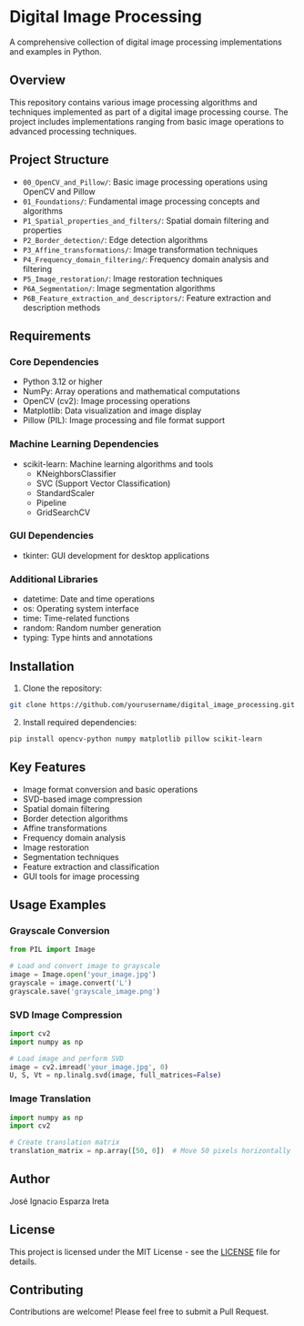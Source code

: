 # Digital Image Processing

A comprehensive collection of digital image processing implementations and examples in Python.

## Overview

This repository contains various image processing algorithms and techniques implemented as part of a digital image processing course. The project includes implementations ranging from basic image operations to advanced processing techniques.

## Project Structure

- `00_OpenCV_and_Pillow/`: Basic image processing operations using OpenCV and Pillow
- `01_Foundations/`: Fundamental image processing concepts and algorithms
- `P1_Spatial_properties_and_filters/`: Spatial domain filtering and properties
- `P2_Border_detection/`: Edge detection algorithms
- `P3_Affine_transformations/`: Image transformation techniques
- `P4_Frequency_domain_filtering/`: Frequency domain analysis and filtering
- `P5_Image_restoration/`: Image restoration techniques
- `P6A_Segmentation/`: Image segmentation algorithms
- `P6B_Feature_extraction_and_descriptors/`: Feature extraction and description methods

## Requirements

### Core Dependencies
- Python 3.12 or higher
- NumPy: Array operations and mathematical computations
- OpenCV (cv2): Image processing operations
- Matplotlib: Data visualization and image display
- Pillow (PIL): Image processing and file format support

### Machine Learning Dependencies
- scikit-learn: Machine learning algorithms and tools
  - KNeighborsClassifier
  - SVC (Support Vector Classification)
  - StandardScaler
  - Pipeline
  - GridSearchCV

### GUI Dependencies
- tkinter: GUI development for desktop applications

### Additional Libraries
- datetime: Date and time operations
- os: Operating system interface
- time: Time-related functions
- random: Random number generation
- typing: Type hints and annotations

## Installation

1. Clone the repository:
```bash
git clone https://github.com/yourusername/digital_image_processing.git
```

2. Install required dependencies:
```bash
pip install opencv-python numpy matplotlib pillow scikit-learn
```

## Key Features

- Image format conversion and basic operations
- SVD-based image compression
- Spatial domain filtering
- Border detection algorithms
- Affine transformations
- Frequency domain analysis
- Image restoration
- Segmentation techniques
- Feature extraction and classification
- GUI tools for image processing

## Usage Examples

### Grayscale Conversion
```python
from PIL import Image

# Load and convert image to grayscale
image = Image.open('your_image.jpg')
grayscale = image.convert('L')
grayscale.save('grayscale_image.png')
```

### SVD Image Compression
```python
import cv2
import numpy as np

# Load image and perform SVD
image = cv2.imread('your_image.jpg', 0)
U, S, Vt = np.linalg.svd(image, full_matrices=False)
```

### Image Translation
```python
import numpy as np
import cv2

# Create translation matrix
translation_matrix = np.array([50, 0])  # Move 50 pixels horizontally
```

## Author

José Ignacio Esparza Ireta

## License

This project is licensed under the MIT License - see the [LICENSE](LICENSE) file for details.

## Contributing

Contributions are welcome! Please feel free to submit a Pull Request.